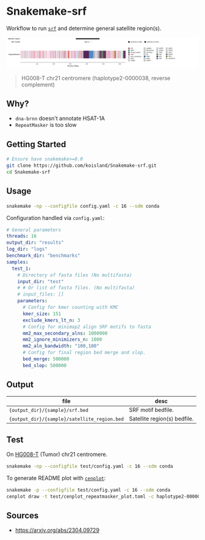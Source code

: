# Snakemake-srf

Workflow to run [`srf`](https://github.com/lh3/srf) and determine general satellite region(s).

![](test/haplotype2-0000038.png)
> HG008-T chr21 centromere (haplotype2-0000038, reverse complement)

## Why?
* `dna-brnn` doesn't annotate HSAT-1A
* `RepeatMasker` is too slow

## Getting Started
```sh
# Ensure have snakemake>=8.0
git clone https://github.com/koisland/Snakemake-srf.git
cd Snakemake-srf
```

## Usage
```bash
snakemake -np --configfile config.yaml -c 16 --sdm conda
```

Configuration handled via `config.yaml`:
```yaml
# General parameters
threads: 16
output_dir: "results"
log_dir: "logs"
benchmark_dir: "benchmarks"
samples:
  test_1: 
    # Directory of fasta files (No multifasta)
    input_dir: "test"
    # # Or list of fasta files. (No multifasta)
    # input_files: []
    parameters: 
      # Config for kmer counting with KMC
      kmer_size: 151
      exclude_kmers_lt_n: 3
      # Config for minimap2 align SRF motifs to fasta
      mm2_max_secondary_alns: 1000000
      mm2_ignore_minimizers_n: 1000
      mm2_aln_bandwidth: "100,100"
      # Config for final region bed merge and slop.
      bed_merge: 500000
      bed_slop: 500000
```

## Output
|file|desc|
|-|-|
|`{output_dir}/{sample}/srf.bed`|SRF motif bedfile.|
|`{output_dir}/{sample}/satellite_region.bed`|Satellite region(s) bedfile.|

## Test
On [HG008-T](https://www.nist.gov/programs-projects/cancer-genome-bottle) (Tumor) chr21 centromere.
```sh
snakemake -np --configfile test/config.yaml -c 16 --sdm conda
```

To generate README plot with [`cenplot`](https://github.com/logsdon-lab/CenPlot):
```sh
snakemake -p --configfile test/config.yaml -c 16 --sdm conda
cenplot draw -t test/cenplot_repeatmasker_plot.toml -c haplotype2-0000038
```

## Sources
* https://arxiv.org/abs/2304.09729
